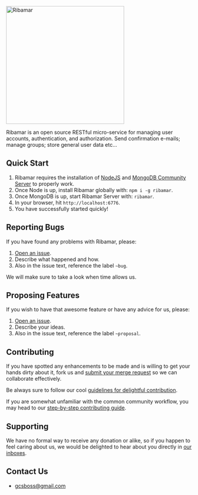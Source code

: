 
<img width="320" alt="Ribamar" src="https://i.imgur.com/MNzMeoO.png" />

Ribamar is an open source RESTful micro-service for managing user accounts, authentication, and authorization. Send confirmation e-mails; manage groups; store general user data etc...

## Quick Start
1. Ribamar requires the installation of [NodeJS](https://nodejs.org/en/download/current/) and [MongoDB Community Server](https://www.mongodb.com/download-center#community) to properly work.
2. Once Node is up, install Ribamar globally with: `npm i -g ribamar`.
3. Once MongoDB is up, start Ribamar Server with: `ribamar`.
4. In your browser, hit `http://localhost:6776`.
5. You have successfully started quickly!

## Reporting Bugs
If you have found any problems with Ribamar, please:

1. [Open an issue](https://gitlab.com/ribamar-org/ribamar/issues/new).
2. Describe what happened and how.
3. Also in the issue text, reference the label `~bug`.

We will make sure to take a look when time allows us.

## Proposing Features
If you wish to have that awesome feature or have any advice for us, please:
1. [Open an issue](https://gitlab.com/ribamar-org/ribamar/issues/new).
2. Describe your ideas.
3. Also in the issue text, reference the label `~proposal`.

## Contributing
If you have spotted any enhancements to be made and is willing to get your hands dirty about it, fork us and [submit your merge request](https://gitlab.com/ribamar-org/ribamar/merge_requests/new) so we can collaborate effectively.

Be always sure to follow our cool [guidelines for delightful contribution](https://ribamar-org.gitlab.io/ribamar/contribution/guidelines/).

If you are somewhat unfamiliar with the common community workflow, you may head to our [step-by-step contributing guide](https://ribamar-org.gitlab.io/ribamar/contribution/step-by-step/).

## Supporting
We have no formal way to receive any donation or alike, so if you happen to feel caring about us, we would be delighted to hear about you directly in [our inboxes](#contact-us).

## Contact Us
- gcsboss@gmail.com
